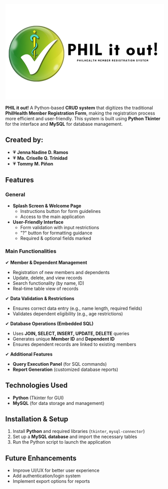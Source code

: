 ![Philitout Logo](https://raw.githubusercontent.com/jennarms/Philitout/refs/heads/main/PHILITOUT/pictures/Landscape%20logo%20(500%20x%20300%20px).png)

**PHIL it out!** A Python-based **CRUD system** that digitizes the traditional **PhilHealth Member Registration Form**, making the registration process more efficient and user-friendly. This system is built using **Python Tkinter** for the interface and **MySQL** for database management.

## Created by:
- 💗 **Jenna Nadine D. Ramos**
- 💗 **Ma. Criselle Q. Trinidad**
- 💗 **Tommy M. Piñon**

## Features

### General
- **Splash Screen & Welcome Page**
  - Instructions button for form guidelines
  - Access to the main application
- **User-Friendly Interface**
  - Form validation with input restrictions
  - "?" button for formatting guidance
  - Required & optional fields marked

### Main Functionalities
✔ **Member & Dependent Management**  
   - Registration of new members and dependents  
   - Update, delete, and view records  
   - Search functionality (by name, ID)  
   - Real-time table view of records  

✔ **Data Validation & Restrictions**  
   - Ensures correct data entry (e.g., name length, required fields)  
   - Validates dependent eligibility (e.g., age restrictions)  

✔ **Database Operations (Embedded SQL)**  
   - Uses **JOIN, SELECT, INSERT, UPDATE, DELETE** queries  
   - Generates unique **Member ID** and **Dependent ID**  
   - Ensures dependent records are linked to existing members  

✔ **Additional Features**  
   - **Query Execution Panel** (for SQL commands)  
   - **Report Generation** (customized database reports)  

## Technologies Used
- **Python** (Tkinter for GUI)
- **MySQL** (for data storage and management)

## Installation & Setup
1. Install **Python** and required libraries (`tkinter`, `mysql-connector`)
2. Set up a **MySQL database** and import the necessary tables
3. Run the Python script to launch the application

## Future Enhancements
- Improve UI/UX for better user experience
- Add authentication/login system
- Implement export options for reports

